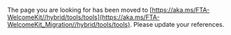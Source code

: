 The page you are looking for has been moved to [https://aka.ms/FTA-WelcomeKit//hybrid/tools/tools](https://aka.ms/FTA-WelcomeKit_Migration//hybrid/tools/tools). Please update your references.
